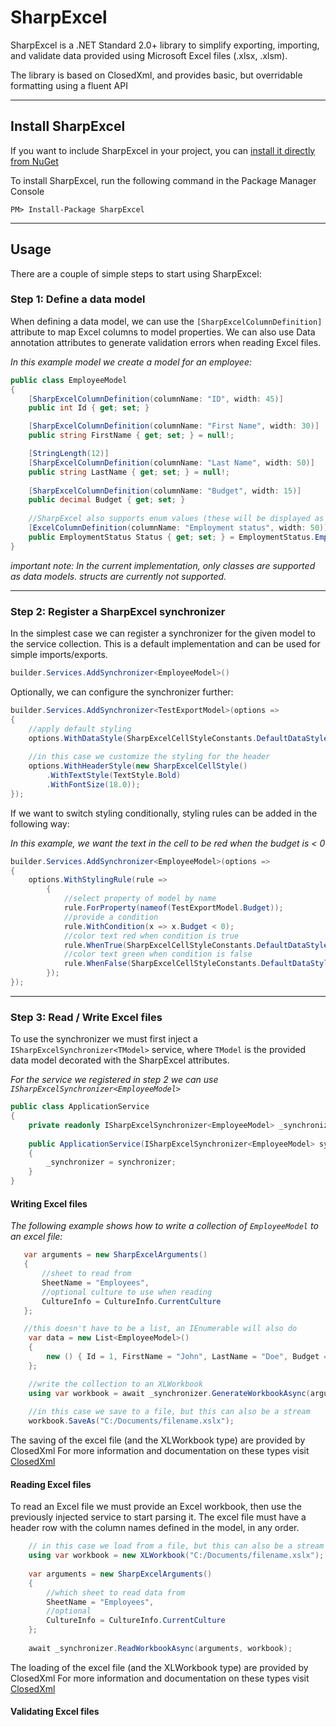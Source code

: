 # SharpExcel
SharpExcel is a .NET Standard 2.0+ library to simplify exporting, importing, and validate data provided using Microsoft Excel files (.xlsx, .xlsm). 

The library is based on ClosedXml, and provides basic, but overridable formatting using a fluent API

---
## Install SharpExcel

If you want to include SharpExcel in your project, you can [install it directly from NuGet](https://www.nuget.org/packages/SharpExcel)

To install SharpExcel, run the following command in the Package Manager Console
```
PM> Install-Package SharpExcel
```
---
## Usage

There are a couple of simple steps to start using SharpExcel:

### Step 1: Define a data model

When defining a data model, we can use the ``[SharpExcelColumnDefinition]`` attribute to map Excel columns to model properties.
We can also use Data annotation attributes to generate validation errors when reading Excel files.

*In this example model we create a model for an employee:*

```csharp
public class EmployeeModel
{
    [SharpExcelColumnDefinition(columnName: "ID", width: 45)]
    public int Id { get; set; }

    [SharpExcelColumnDefinition(columnName: "First Name", width: 30)]
    public string FirstName { get; set; } = null!;

    [StringLength(12)]
    [SharpExcelColumnDefinition(columnName: "Last Name", width: 50)]
    public string LastName { get; set; } = null!;
    
    [SharpExcelColumnDefinition(columnName: "Budget", width: 15)]
    public decimal Budget { get; set; }
    
    //SharpExcel also supports enum values (these will be displayed as dropdowns in Excel)
    [ExcelColumnDefinition(columnName: "Employment status", width: 50)]
    public EmploymentStatus Status { get; set; } = EmploymentStatus.Employed;
}
```

*important note: In the current implementation, only classes are supported as data models. structs are currently not supported.*

---
### Step 2: Register a SharpExcel synchronizer
In the simplest case we can register a synchronizer for the given model to the service collection.
This is a default implementation and can be used for simple imports/exports.
```csharp
builder.Services.AddSynchronizer<EmployeeModel>()
```
Optionally, we can configure the synchronizer further:
```csharp
builder.Services.AddSynchronizer<TestExportModel>(options =>
{
    //apply default styling
    options.WithDataStyle(SharpExcelCellStyleConstants.DefaultDataStyle);
    
    //in this case we customize the styling for the header
    options.WithHeaderStyle(new SharpExcelCellStyle()
        .WithTextStyle(TextStyle.Bold)
        .WithFontSize(18.0));
});
```
If we want to switch styling conditionally, styling rules can be added in the following way:

*In this example, we want the text in the cell to be red when the budget is < 0*
```csharp
builder.Services.AddSynchronizer<EmployeeModel>(options =>
{
    options.WithStylingRule(rule =>
        {
            //select property of model by name
            rule.ForProperty(nameof(TestExportModel.Budget));
            //provide a condition
            rule.WithCondition(x => x.Budget < 0);
            //color text red when condition is true
            rule.WhenTrue(SharpExcelCellStyleConstants.DefaultDataStyle.WithTextColor(new(255, 100, 100)));
            //color text green when condition is false
            rule.WhenFalse(SharpExcelCellStyleConstants.DefaultDataStyle.WithTextColor(new(80, 160, 80)));
        });
});
```

---
### Step 3: Read / Write Excel files

To use the synchronizer we must first inject a ``ISharpExcelSynchronizer<TModel>`` service, where ``TModel`` is the provided data model decorated with the SharpExcel attributes.

*For the service we registered in step 2 we can use ``ISharpExcelSynchronizer<EmployeeModel>``*
```csharp
public class ApplicationService
{
    private readonly ISharpExcelSynchronizer<EmployeeModel> _synchronizer;
    
    public ApplicationService(ISharpExcelSynchronizer<EmployeeModel> synchronizer)
    {
        _synchronizer = synchronizer;
    }
}
```
#### Writing Excel files

*The following example shows how to write a collection of ``EmployeeModel`` to an excel file:*

```csharp
   var arguments = new SharpExcelArguments()
   {
       //sheet to read from
       SheetName = "Employees",
       //optional culture to use when reading
       CultureInfo = CultureInfo.CurrentCulture
   };

   //this doesn't have to be a list, an IEnumerable will also do
    var data = new List<EmployeeModel>()
    {
        new () { Id = 1, FirstName = "John", LastName = "Doe", Budget = 12.0m }
    };

    //write the collection to an XLWorkbook
    using var workbook = await _synchronizer.GenerateWorkbookAsync(arguments, data);
   
    //in this case we save to a file, but this can also be a stream
    workbook.SaveAs("C:/Documents/filename.xslx");
```
The saving of the excel file (and the XLWorkbook type) are provided by ClosedXml
For more information and documentation on these types visit [ClosedXml](https://github.com/ClosedXML/ClosedXML)

#### Reading Excel files

To read an Excel file we must provide an Excel workbook, 
then use the previously injected service to start parsing it. 
The excel file must have a header row with the column names defined in the model, in any order. 

```csharp
    // in this case we load from a file, but this can also be a stream
    using var workbook = new XLWorkbook("C:/Documents/filename.xslx");
    
    var arguments = new SharpExcelArguments()
    {
        //which sheet to read data from
        SheetName = "Employees",
        //optional
        CultureInfo = CultureInfo.CurrentCulture
    };
    
    await _synchronizer.ReadWorkbookAsync(arguments, workbook);
```
The loading of the excel file (and the XLWorkbook type) are provided by ClosedXml 
For more information and documentation on these types visit [ClosedXml](https://github.com/ClosedXML/ClosedXML)

#### Validating Excel files

```csharp

```
